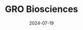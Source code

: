 ---  
layout: startup_page  
title: "GRO Biosciences"  
id: "grobio.com"  
permalink: "/grobiosciencesgrobio.com07192024/"  
website: "https://www.grobio.com/"  
funding_round: "Series B"  
funding_amount: "$60.3M"  
investors: "Atlas Venture, Access Biotechnology, Leaps by Bayer, Redmile Group, Digitalis Ventures, Innovation Endeavors"  
about: "GRO Biosciences leverages synthetic biology to expand the amino acid alphabet and develop protein therapeutics. Its lead program, ProGly-Uricase, targets refractory gout by preventing the formation of anti-drug antibodies. The company's platform is adaptable to various immunogenic therapies and autoimmune diseases."  
markets: "Biotechnology, Pharmaceuticals, Synthetic Biology, Health Diagnostics, Medical, Therapeutics"  
hq: "Boston, Massachusetts, United States"  
founded_year: "2016"  
linkedin: "https://www.linkedin.com/company/grobio/"  
twitter: "https://twitter.com/gro_bio"  
instagram: "https://www.instagram.com/gro_bio/"  
facebook: "https://business.facebook.com/grobio"  
crunchbase: "https://www.crunchbase.com/organization/gro-biosciences-inc"  
pitchbook: ""  

date_display: "19-Jul-2024"  
date: "2024-07-19"

# SEO Optimization  
meta_title: "GRO Biosciences - Series B Funding ($60.3M)"  
meta_description: "GRO Biosciences, GRO Biosciences leverages synthetic biology to expand the amino acid alphabet and develop protein therapeutics. Its lead program, ProGly-Uricase, targ..."  
meta_keywords: "GRO Biosciences, Biotechnology, Pharmaceuticals, Synthetic Biology, Health Diagnostics, Medical, Therapeutics, Series B funding"  
canonical_url: "https://startup.projectstartups.com/grobiosciencesgrobio.com07192024/"  
---